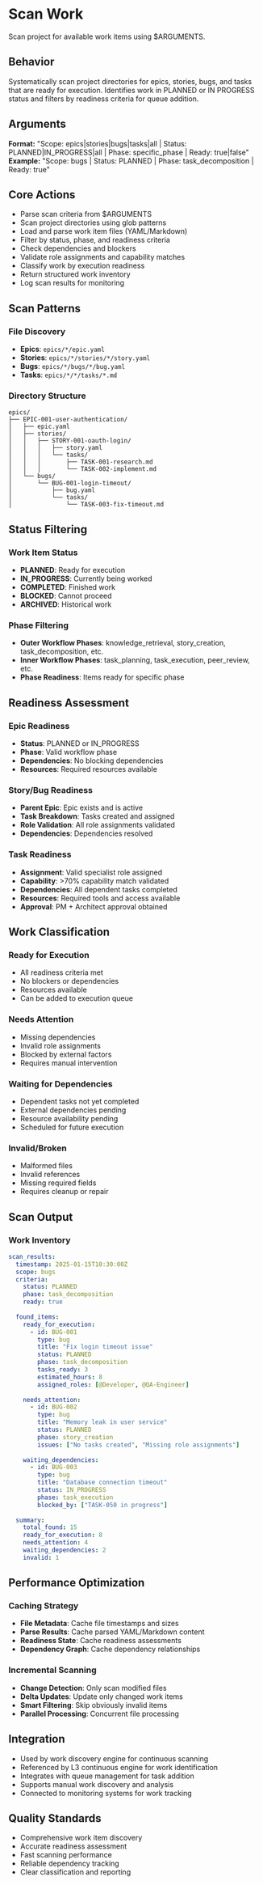 # Scan Work

Scan project for available work items using $ARGUMENTS.

## Behavior
Systematically scan project directories for epics, stories, bugs, and tasks
that are ready for execution. Identifies work in PLANNED or IN PROGRESS status
and filters by readiness criteria for queue addition.

## Arguments
**Format:** "Scope: epics|stories|bugs|tasks|all | Status: PLANNED|IN_PROGRESS|all | Phase: specific_phase | Ready: true|false"
**Example:** "Scope: bugs | Status: PLANNED | Phase: task_decomposition | Ready: true"

## Core Actions
- Parse scan criteria from $ARGUMENTS
- Scan project directories using glob patterns
- Load and parse work item files (YAML/Markdown)
- Filter by status, phase, and readiness criteria
- Check dependencies and blockers
- Validate role assignments and capability matches
- Classify work by execution readiness
- Return structured work inventory
- Log scan results for monitoring

## Scan Patterns

### File Discovery
- **Epics**: `epics/*/epic.yaml`
- **Stories**: `epics/*/stories/*/story.yaml`
- **Bugs**: `epics/*/bugs/*/bug.yaml`
- **Tasks**: `epics/*/*/tasks/*.md`

### Directory Structure
```
epics/
├── EPIC-001-user-authentication/
│   ├── epic.yaml
│   ├── stories/
│   │   ├── STORY-001-oauth-login/
│   │   │   ├── story.yaml
│   │   │   └── tasks/
│   │   │       ├── TASK-001-research.md
│   │   │       └── TASK-002-implement.md
│   └── bugs/
│       └── BUG-001-login-timeout/
│           ├── bug.yaml
│           └── tasks/
│               └── TASK-003-fix-timeout.md
```

## Status Filtering

### Work Item Status
- **PLANNED**: Ready for execution
- **IN_PROGRESS**: Currently being worked
- **COMPLETED**: Finished work
- **BLOCKED**: Cannot proceed
- **ARCHIVED**: Historical work

### Phase Filtering
- **Outer Workflow Phases**: knowledge_retrieval, story_creation, task_decomposition, etc.
- **Inner Workflow Phases**: task_planning, task_execution, peer_review, etc.
- **Phase Readiness**: Items ready for specific phase

## Readiness Assessment

### Epic Readiness
- **Status**: PLANNED or IN_PROGRESS
- **Phase**: Valid workflow phase
- **Dependencies**: No blocking dependencies
- **Resources**: Required resources available

### Story/Bug Readiness
- **Parent Epic**: Epic exists and is active
- **Task Breakdown**: Tasks created and assigned
- **Role Validation**: All role assignments validated
- **Dependencies**: Dependencies resolved

### Task Readiness
- **Assignment**: Valid specialist role assigned
- **Capability**: >70% capability match validated
- **Dependencies**: All dependent tasks completed
- **Resources**: Required tools and access available
- **Approval**: PM + Architect approval obtained

## Work Classification

### Ready for Execution
- All readiness criteria met
- No blockers or dependencies
- Resources available
- Can be added to execution queue

### Needs Attention
- Missing dependencies
- Invalid role assignments
- Blocked by external factors
- Requires manual intervention

### Waiting for Dependencies
- Dependent tasks not yet completed
- External dependencies pending
- Resource availability pending
- Scheduled for future execution

### Invalid/Broken
- Malformed files
- Invalid references
- Missing required fields
- Requires cleanup or repair

## Scan Output

### Work Inventory
```yaml
scan_results:
  timestamp: 2025-01-15T10:30:00Z
  scope: bugs
  criteria:
    status: PLANNED
    phase: task_decomposition
    ready: true
    
  found_items:
    ready_for_execution:
      - id: BUG-001
        type: bug
        title: "Fix login timeout issue"
        status: PLANNED
        phase: task_decomposition
        tasks_ready: 3
        estimated_hours: 8
        assigned_roles: [@Developer, @QA-Engineer]
        
    needs_attention:
      - id: BUG-002
        type: bug
        title: "Memory leak in user service"
        status: PLANNED
        phase: story_creation
        issues: ["No tasks created", "Missing role assignments"]
        
    waiting_dependencies:
      - id: BUG-003
        type: bug
        title: "Database connection timeout"
        status: IN_PROGRESS
        phase: task_execution
        blocked_by: ["TASK-050 in progress"]
        
  summary:
    total_found: 15
    ready_for_execution: 8
    needs_attention: 4
    waiting_dependencies: 2
    invalid: 1
```

## Performance Optimization

### Caching Strategy
- **File Metadata**: Cache file timestamps and sizes
- **Parse Results**: Cache parsed YAML/Markdown content
- **Readiness State**: Cache readiness assessments
- **Dependency Graph**: Cache dependency relationships

### Incremental Scanning
- **Change Detection**: Only scan modified files
- **Delta Updates**: Update only changed work items
- **Smart Filtering**: Skip obviously invalid items
- **Parallel Processing**: Concurrent file processing

## Integration
- Used by work discovery engine for continuous scanning
- Referenced by L3 continuous engine for work identification
- Integrates with queue management for task addition
- Supports manual work discovery and analysis
- Connected to monitoring systems for work tracking

## Quality Standards
- Comprehensive work item discovery
- Accurate readiness assessment
- Fast scanning performance
- Reliable dependency tracking
- Clear classification and reporting